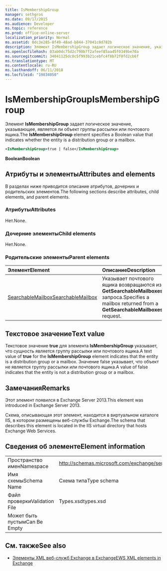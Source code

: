 ```yaml
---
title: IsMembershipGroup
manager: sethgros
ms.date: 09/17/2015
ms.audience: Developer
ms.topic: reference
ms.prod: office-online-server
localization_priority: Normal
ms.assetid: 0dc3e285-8f49-48ad-b844-37041c0d782b
description: Элемент IsMembershipGroup задает логическое значение, указывающее, является ли объект группы рассылки или почтового ящика.
ms.openlocfilehash: 03ab0dc75d2c798b7f2afeef85aa45f0349be70a
ms.sourcegitcommit: 34041125dc8c5f993b21cebfc4f8b72f0fd2cb6f
ms.translationtype: MT
ms.contentlocale: ru-RU
ms.lasthandoff: 06/11/2018
ms.locfileid: "19834050"
---
```

# <a name="ismembershipgroup"></a><span data-ttu-id="7186a-103">IsMembershipGroup</span><span class="sxs-lookup"><span data-stu-id="7186a-103">IsMembershipGroup</span></span>

<span data-ttu-id="7186a-104">Элемент **IsMembershipGroup** задает логическое значение, указывающее, является ли объект группы рассылки или почтового ящика.</span><span class="sxs-lookup"><span data-stu-id="7186a-104">The **IsMembershipGroup** element specifies a Boolean value that indicates whether the entity is a distribution group or a mailbox.</span></span> 
  
```XML
<IsMembershipGroup>true | false</IsMembershipGroup>
```

 <span data-ttu-id="7186a-105">**Boolean**</span><span class="sxs-lookup"><span data-stu-id="7186a-105">**Boolean**</span></span>
## <a name="attributes-and-elements"></a><span data-ttu-id="7186a-106">Атрибуты и элементы</span><span class="sxs-lookup"><span data-stu-id="7186a-106">Attributes and elements</span></span>

<span data-ttu-id="7186a-107">В разделах ниже приводится описание атрибутов, дочерних и родительских элементов.</span><span class="sxs-lookup"><span data-stu-id="7186a-107">The following sections describe attributes, child elements, and parent elements.</span></span>
  
### <a name="attributes"></a><span data-ttu-id="7186a-108">Атрибуты</span><span class="sxs-lookup"><span data-stu-id="7186a-108">Attributes</span></span>

<span data-ttu-id="7186a-109">Нет.</span><span class="sxs-lookup"><span data-stu-id="7186a-109">None.</span></span>
  
### <a name="child-elements"></a><span data-ttu-id="7186a-110">Дочерние элементы</span><span class="sxs-lookup"><span data-stu-id="7186a-110">Child elements</span></span>

<span data-ttu-id="7186a-111">Нет.</span><span class="sxs-lookup"><span data-stu-id="7186a-111">None.</span></span>
  
### <a name="parent-elements"></a><span data-ttu-id="7186a-112">Родительские элементы</span><span class="sxs-lookup"><span data-stu-id="7186a-112">Parent elements</span></span>

|<span data-ttu-id="7186a-113">**Элемент**</span><span class="sxs-lookup"><span data-stu-id="7186a-113">**Element**</span></span>|<span data-ttu-id="7186a-114">**Описание**</span><span class="sxs-lookup"><span data-stu-id="7186a-114">**Description**</span></span>|
|:-----|:-----|
|[<span data-ttu-id="7186a-115">SearchableMailbox</span><span class="sxs-lookup"><span data-stu-id="7186a-115">SearchableMailbox</span></span>](searchablemailbox.md) <br/> |<span data-ttu-id="7186a-116">Указывает почтового ящика возвращаются из **GetSearchableMailboxes** запроса.</span><span class="sxs-lookup"><span data-stu-id="7186a-116">Specifies a mailbox returned from a **GetSearchableMailboxes** request.</span></span>  <br/> |
   
## <a name="text-value"></a><span data-ttu-id="7186a-117">Текстовое значение</span><span class="sxs-lookup"><span data-stu-id="7186a-117">Text value</span></span>

<span data-ttu-id="7186a-118">Текстовое значение **true** для элемента **IsMembershipGroup** указывает, что сущность является группу рассылки или почтового ящика.</span><span class="sxs-lookup"><span data-stu-id="7186a-118">A text value of **true** for the **IsMembershipGroup** element indicates that the entity is a distribution group or a mailbox.</span></span> <span data-ttu-id="7186a-119">Значение false указывает, что объект не является группу рассылки или почтового ящика.</span><span class="sxs-lookup"><span data-stu-id="7186a-119">A value of false indicates that the entity is not a distribution group or a mailbox.</span></span> 
  
## <a name="remarks"></a><span data-ttu-id="7186a-120">Замечания</span><span class="sxs-lookup"><span data-stu-id="7186a-120">Remarks</span></span>

<span data-ttu-id="7186a-121">Этот элемент появился в Exchange Server 2013.</span><span class="sxs-lookup"><span data-stu-id="7186a-121">This element was introduced in Exchange Server 2013.</span></span>
  
<span data-ttu-id="7186a-122">Схема, описывающая этот элемент, находится в виртуальном каталоге IIS, в котором размещены веб-службы Exchange.</span><span class="sxs-lookup"><span data-stu-id="7186a-122">The schema that describes this element is located in the IIS virtual directory that hosts Exchange Web Services.</span></span>
  
## <a name="element-information"></a><span data-ttu-id="7186a-123">Сведения об элементе</span><span class="sxs-lookup"><span data-stu-id="7186a-123">Element information</span></span>

|||
|:-----|:-----|
|<span data-ttu-id="7186a-124">Пространство имен</span><span class="sxs-lookup"><span data-stu-id="7186a-124">Namespace</span></span>  <br/> |http://schemas.microsoft.com/exchange/services/2006/types  <br/> |
|<span data-ttu-id="7186a-125">Имя схемы</span><span class="sxs-lookup"><span data-stu-id="7186a-125">Schema Name</span></span>  <br/> |<span data-ttu-id="7186a-126">Схема типа</span><span class="sxs-lookup"><span data-stu-id="7186a-126">Type schema</span></span>  <br/> |
|<span data-ttu-id="7186a-127">Файл проверки</span><span class="sxs-lookup"><span data-stu-id="7186a-127">Validation File</span></span>  <br/> |<span data-ttu-id="7186a-128">Types.xsd</span><span class="sxs-lookup"><span data-stu-id="7186a-128">types.xsd</span></span>  <br/> |
|<span data-ttu-id="7186a-129">Может быть пустым</span><span class="sxs-lookup"><span data-stu-id="7186a-129">Can Be Empty</span></span>  <br/> ||
   
## <a name="see-also"></a><span data-ttu-id="7186a-130">См. также</span><span class="sxs-lookup"><span data-stu-id="7186a-130">See also</span></span>



- [<span data-ttu-id="7186a-131">Элементы XML веб-служб Exchange в Exchange</span><span class="sxs-lookup"><span data-stu-id="7186a-131">EWS XML elements in Exchange</span></span>](ews-xml-elements-in-exchange.md)

